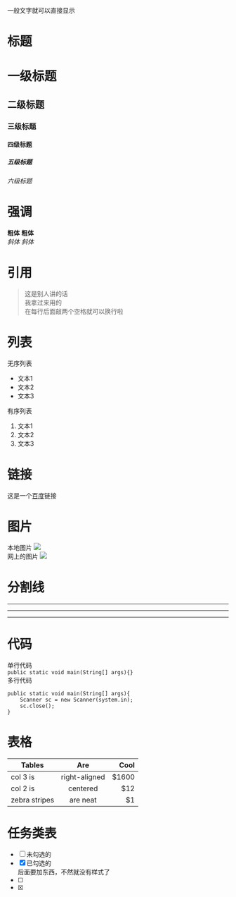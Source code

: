 
一般文字就可以直接显示


# 标题
# 一级标题
## 二级标题
### 三级标题
#### 四级标题
##### 五级标题
###### 六级标题 

# 强调
**粗体**  __粗体__  
*斜体*    _斜体_

# 引用

> 这是别人讲的话  
> 我拿过来用的  
> 在每行后面敲两个空格就可以换行啦

# 列表
无序列表
- 文本1
- 文本2
- 文本3

有序列表
1. 文本1
2. 文本2
3. 文本3

# 链接
这是一个[百度](http://www.baidu.com/)链接

# 图片
本地图片
![](E://图片//109951163080595769.jpg)  
网上的图片
![](https://timgsa.baidu.com/timg?image&quality=80&size=b9999_10000&sec=1521621769149&di=14c5b1896e73299a81aecab7005d272b&imgtype=0&src=http%3A%2F%2Fimg2.niushe.com%2Fupload%2F201304%2F19%2F14-22-31-71-26144.jpg)

# 分割线

********  

* * * *  

--------  

# 代码
单行代码  
`public static void main(String[] args){}`  
多行代码  
```
public static void main(String[] args){
    Scanner sc = new Scanner(system.in);
    sc.close();
}

```

# 表格
| Tables        | Are           | Cool  |
| ------------- |:-------------:| -----:|
| col 3 is      | right-aligned | $1600 |
| col 2 is      | centered      |   $12 |
| zebra stripes | are neat      |    $1 |


# 任务类表
- [ ] 未勾选的
- [x] 已勾选的  
后面要加东西，不然就没有样式了
- [ ]
- [x]






